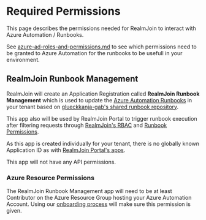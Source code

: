# Required Permissions

This page describes the permissions needed for RealmJoin to interact with Azure Automation / Runbooks.&#x20;

See [azure-ad-roles-and-permissions.md](../../runbooks/azure-ad-roles-and-permissions.md "mention") to see which permissions need to be granted to Azure Automation for the runbooks to be usefull in your environment.

## RealmJoin Runbook Management

RealmJoin will create an Application Registration called **RealmJoin Runbook Management** which is used to update the [Azure Automation Runbooks](../../runbooks/) in your tenant based on [glueckkanja-gab's shared runbook repository](https://github.com/realmjoin/realmjoin-runbooks).

This app also will be used by RealmJoin Portal to trigger runbook execution after filtering requests through [RealmJoin's RBAC](../../settings/permission.md) and [Runbook Permissions](../../runbooks/runbook-permissions.md).

As this app is created individually for your tenant, there is no globally known Application ID as with [RealmJoin Portal's apps](../onboarding-realmjoin-portal/required-permissions.md).

This app will not have any API permissions.

### Azure Resource Permissions

The RealmJoin Runbook Management app will need to be at least Contributor on the Azure Resource Group hosting your Azure Automation Account. Using our [onboarding process](./) will make sure this permission is given.
